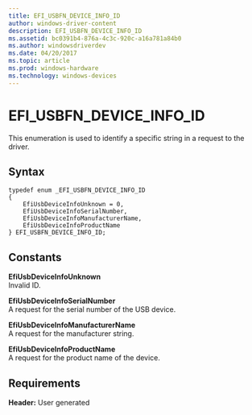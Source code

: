 ```yaml
---
title: EFI_USBFN_DEVICE_INFO_ID
author: windows-driver-content
description: EFI_USBFN_DEVICE_INFO_ID
ms.assetid: bc0391b4-876a-4c3c-920c-a16a781a84b0
ms.author: windowsdriverdev
ms.date: 04/20/2017
ms.topic: article
ms.prod: windows-hardware
ms.technology: windows-devices
---
```


# EFI\_USBFN\_DEVICE\_INFO\_ID


This enumeration is used to identify a specific string in a request to the driver.

## Syntax


``` syntax
typedef enum _EFI_USBFN_DEVICE_INFO_ID   
{
    EfiUsbDeviceInfoUnknown = 0,
    EfiUsbDeviceInfoSerialNumber,
    EfiUsbDeviceInfoManufacturerName,
    EfiUsbDeviceInfoProductName
} EFI_USBFN_DEVICE_INFO_ID;
```

## Constants


<a href="" id="efiusbdeviceinfounknown"></a>**EfiUsbDeviceInfoUnknown**  
Invalid ID.

<a href="" id="efiusbdeviceinfoserialnumber"></a>**EfiUsbDeviceInfoSerialNumber**  
A request for the serial number of the USB device.

<a href="" id="efiusbdeviceinfomanufacturername"></a>**EfiUsbDeviceInfoManufacturerName**  
A request for the manufacturer string.

<a href="" id="efiusbdeviceinfoproductname"></a>**EfiUsbDeviceInfoProductName**  
A request for the product name of the device.

## Requirements


**Header:** User generated

 

 




